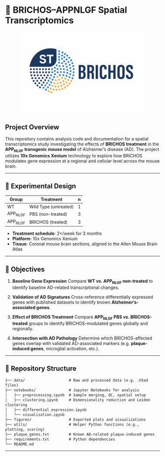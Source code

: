 # 🧠 BRICHOS–APPNLGF Spatial Transcriptomics
<p align="center">
  <img src="assets/logo.png" alt="ST BRICHOS Logo" width="400"/>
</p>

## Project Overview

This repository contains analysis code and documentation for a spatial transcriptomics study investigating the effects of **BRICHOS treatment** in the **APP<sub>NLGF</sub> transgenic mouse model** of Alzheimer’s disease (AD). The project utilizes **10x Genomics Xenium** technology to explore how BRICHOS modulates gene expression at a regional and cellular level across the mouse brain.

---

## 🧪 Experimental Design

| Group              | Treatment             | n |
| ------------------ | --------------------- | - |
| WT                 | Wild Type (untreated) | 1 |
| APP<sub>NLGF</sub> | PBS (non-treated)     | 3 |
| APP<sub>NLGF</sub> | BRICHOS (treated)     | 3 |

* **Treatment schedule**: 2×/week for 3 months
* **Platform**: 10x Genomics Xenium
* **Tissue**: Coronal mouse brain sections, aligned to the Allen Mouse Brain Atlas

---

## 🎯 Objectives

1. **Baseline Gene Expression**
   Compare **WT vs. APP<sub>NLGF</sub> non-treated** to identify baseline AD-related transcriptional changes.

2. **Validation of AD Signatures**
   Cross-reference differentially expressed genes with published datasets to identify known **Alzheimer’s-associated genes**.

3. **Effect of BRICHOS Treatment**
   Compare **APP<sub>NLGF</sub> PBS vs. BRICHOS-treated** groups to identify BRICHOS-modulated genes globally and regionally.

4. **Intersection with AD Pathology**
   Determine which BRICHOS-affected genes overlap with validated AD-associated markers (e.g. **plaque-induced genes**, microglial activation, etc.).

---

## 📁 Repository Structure

```
├── data/                    # Raw and processed data (e.g. .h5ad files)
├── notebooks/               # Jupyter Notebooks for analysis
│   ├── preprocessing.ipynb  # Sample merging, QC, spatial setup
│   ├── clustering.ipynb     # Dimensionality reduction and Leiden clustering
│   ├── differential_expression.ipynb
│   └── visualization.ipynb
├── figures/                 # Exported plots and visualizations
├── utils/                   # Helper Python functions (e.g., plotting, scoring)
├── plaque_genes.txt         # Known AD-related plaque-induced genes
├── requirements.txt         # Python dependencies
└── README.md
```

---

